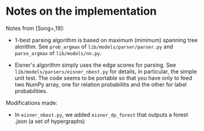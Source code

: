 # Notes on the implementation
Notes from [Song+,19]:
* 1-best parsing algorithm is based on maximum (minimum) spanning tree
  alorithm. See `prob_argmax` of `lib/models/parser/parser.py` and
  `parse_argmax` of `lib/models/nn.py`.

* Eisner's algorithm simply uses the edge scores for parsing. See
  `lib/models/parsers/eisner_nbest.py` for details, in particular, the simple
  unit test. The code seems to be portable so that you have only to feed two
  NumPy array, one for relation probabilitis and the other for label
  probabilities. 

Modifications made:
* In `eisner_nbest.py`, we added `eisner_dp_forest` that outputs a forest .json (a set of hypergraphs)
